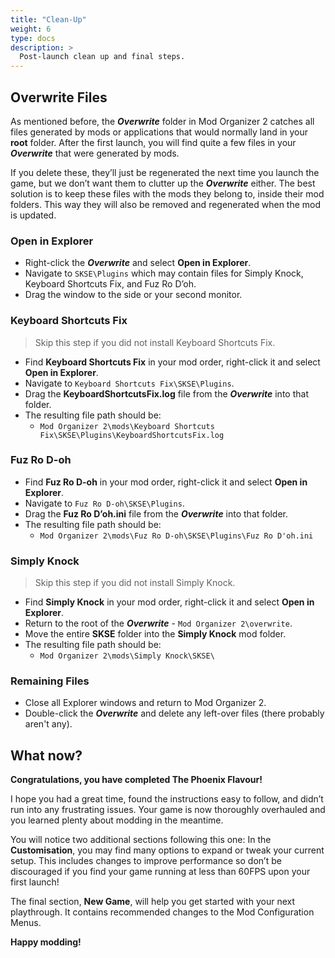 ```yaml
---
title: "Clean-Up"
weight: 6
type: docs
description: >
  Post-launch clean up and final steps.
---
```


## Overwrite Files

As mentioned before, the ***Overwrite*** folder in Mod Organizer 2 catches all files generated by mods or applications that would normally land in your **root** folder. After the first launch, you will find quite a few files in your ***Overwrite*** that were generated by mods.

If you delete these, they’ll just be regenerated the next time you launch the game, but we don’t want them to clutter up the ***Overwrite*** either. The best solution is to keep these files with the mods they belong to, inside their mod folders. This way they will also be removed and regenerated when the mod is updated.

### Open in Explorer

* Right-click the ***Overwrite*** and select **Open in Explorer**.
* Navigate to `SKSE\Plugins` which may contain files for Simply Knock, Keyboard Shortcuts Fix, and Fuz Ro D’oh.
* Drag the window to the side or your second monitor.

### Keyboard Shortcuts Fix

> Skip this step if you did not install Keyboard Shortcuts Fix.

* Find **Keyboard Shortcuts Fix** in your mod order, right-click it and select **Open in Explorer**.
* Navigate to `Keyboard Shortcuts Fix\SKSE\Plugins`.
* Drag the **KeyboardShortcutsFix.log** file from the ***Overwrite*** into that folder.
* The resulting file path should be:
  * `Mod Organizer 2\mods\Keyboard Shortcuts Fix\SKSE\Plugins\KeyboardShortcutsFix.log`

### Fuz Ro D-oh

* Find **Fuz Ro D-oh** in your mod order, right-click it and select **Open in Explorer**.
* Navigate to `Fuz Ro D-oh\SKSE\Plugins`.
* Drag the **Fuz Ro D’oh.ini** file from the ***Overwrite*** into that folder.
* The resulting file path should be:
  * `Mod Organizer 2\mods\Fuz Ro D-oh\SKSE\Plugins\Fuz Ro D'oh.ini`

### Simply Knock

> Skip this step if you did not install Simply Knock.

* Find **Simply Knock** in your mod order, right-click it and select **Open in Explorer**.
* Return to the root of the ***Overwrite*** - `Mod Organizer 2\overwrite`.
* Move the entire **SKSE** folder into the **Simply Knock** mod folder.
* The resulting file path should be:
  * `Mod Organizer 2\mods\Simply Knock\SKSE\`

### Remaining Files

* Close all Explorer windows and return to Mod Organizer 2.
* Double-click the ***Overwrite*** and delete any left-over files (there probably aren't any).

## What now?

**Congratulations, you have completed The Phoenix Flavour!**

I hope you had a great time, found the instructions easy to follow, and didn’t run into any frustrating issues. Your game is now thoroughly overhauled and you learned plenty about modding in the meantime.

You will notice two additional sections following this one: In the **Customisation**, you may find many options to expand or tweak your current setup. This includes changes to improve performance so don’t be discouraged if you find your game running at less than 60FPS upon your first launch!

The final section, **New Game**, will help you get started with your next playthrough. It contains recommended changes to the Mod Configuration Menus.

**Happy modding!**